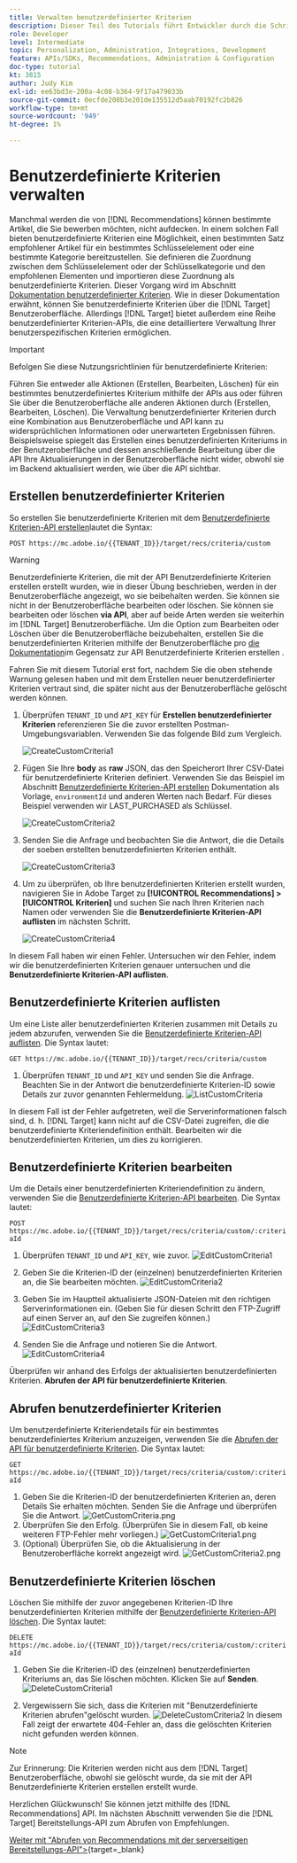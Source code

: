 ```yaml
---
title: Verwalten benutzerdefinierter Kriterien
description: Dieser Teil des Tutorials führt Entwickler durch die Schritte, die zur Verwendung von Adobe Target-APIs zum Verwalten, Erstellen, Auflisten, Bearbeiten, Abrufen und Löschen von Adobe Target Recommendations-Kriterien erforderlich sind.
role: Developer
level: Intermediate
topic: Personalization, Administration, Integrations, Development
feature: APIs/SDKs, Recommendations, Administration & Configuration
doc-type: tutorial
kt: 3815
author: Judy Kim
exl-id: ee63bd3e-200a-4c08-b364-9f17a479033b
source-git-commit: 0ecfde208b3e201de135512d5aab70192fc2b826
workflow-type: tm+mt
source-wordcount: '949'
ht-degree: 1%

---
```


# Benutzerdefinierte Kriterien verwalten

Manchmal werden die von [!DNL Recommendations] können bestimmte Artikel, die Sie bewerben möchten, nicht aufdecken. In einem solchen Fall bieten benutzerdefinierte Kriterien eine Möglichkeit, einen bestimmten Satz empfohlener Artikel für ein bestimmtes Schlüsselelement oder eine bestimmte Kategorie bereitzustellen. Sie definieren die Zuordnung zwischen dem Schlüsselelement oder der Schlüsselkategorie und den empfohlenen Elementen und importieren diese Zuordnung als benutzerdefinierte Kriterien. Dieser Vorgang wird im Abschnitt [Dokumentation benutzerdefinierter Kriterien](https://experienceleague.adobe.com/docs/target/using/recommendations/criteria/recommendations-csv.html?lang=en). Wie in dieser Dokumentation erwähnt, können Sie benutzerdefinierte Kriterien über die [!DNL Target] Benutzeroberfläche. Allerdings [!DNL Target] bietet außerdem eine Reihe benutzerdefinierter Kriterien-APIs, die eine detailliertere Verwaltung Ihrer benutzerspezifischen Kriterien ermöglichen.

>[!IMPORTANT]
>
>Befolgen Sie diese Nutzungsrichtlinien für benutzerdefinierte Kriterien:
>
> Führen Sie entweder alle Aktionen (Erstellen, Bearbeiten, Löschen) für ein bestimmtes benutzerdefiniertes Kriterium mithilfe der APIs aus oder führen Sie über die Benutzeroberfläche alle anderen Aktionen durch (Erstellen, Bearbeiten, Löschen). Die Verwaltung benutzerdefinierter Kriterien durch eine Kombination aus Benutzeroberfläche und API kann zu widersprüchlichen Informationen oder unerwarteten Ergebnissen führen. Beispielsweise spiegelt das Erstellen eines benutzerdefinierten Kriteriums in der Benutzeroberfläche und dessen anschließende Bearbeitung über die API Ihre Aktualisierungen in der Benutzeroberfläche nicht wider, obwohl sie im Backend aktualisiert werden, wie über die API sichtbar.

## Erstellen benutzerdefinierter Kriterien

So erstellen Sie benutzerdefinierte Kriterien mit dem [Benutzerdefinierte Kriterien-API erstellen](https://developers.adobetarget.com/api/recommendations/#operation/createCriteriaCustom)lautet die Syntax:

`POST https://mc.adobe.io/{{TENANT_ID}}/target/recs/criteria/custom`

>[!WARNING]
>
>Benutzerdefinierte Kriterien, die mit der API Benutzerdefinierte Kriterien erstellen erstellt wurden, wie in dieser Übung beschrieben, werden in der Benutzeroberfläche angezeigt, wo sie beibehalten werden. Sie können sie nicht in der Benutzeroberfläche bearbeiten oder löschen. Sie können sie bearbeiten oder löschen **via API**, aber auf beide Arten werden sie weiterhin im [!DNL Target] Benutzeroberfläche. Um die Option zum Bearbeiten oder Löschen über die Benutzeroberfläche beizubehalten, erstellen Sie die benutzerdefinierten Kriterien mithilfe der Benutzeroberfläche pro [die Dokumentation](https://experienceleague.adobe.com/docs/target/using/recommendations/criteria/recommendations-csv.html?lang=en)im Gegensatz zur API Benutzerdefinierte Kriterien erstellen .

Fahren Sie mit diesem Tutorial erst fort, nachdem Sie die oben stehende Warnung gelesen haben und mit dem Erstellen neuer benutzerdefinierter Kriterien vertraut sind, die später nicht aus der Benutzeroberfläche gelöscht werden können.

1. Überprüfen `TENANT_ID` und `API_KEY` für **Erstellen benutzerdefinierter Kriterien** referenzieren Sie die zuvor erstellten Postman-Umgebungsvariablen. Verwenden Sie das folgende Bild zum Vergleich.

   ![CreateCustomCriteria1](assets/CreateCustomCriteria1.png)

2. Fügen Sie Ihre **body** as **raw** JSON, das den Speicherort Ihrer CSV-Datei für benutzerdefinierte Kriterien definiert. Verwenden Sie das Beispiel im Abschnitt [Benutzerdefinierte Kriterien-API erstellen](https://developers.adobetarget.com/api/recommendations/#operation/getAllCriteriaCustom) Dokumentation als Vorlage, `environmentId` und anderen Werten nach Bedarf. Für dieses Beispiel verwenden wir LAST_PURCHASED als Schlüssel.

   ![CreateCustomCriteria2](assets/CreateCustomCriteria2.png)

3. Senden Sie die Anfrage und beobachten Sie die Antwort, die die Details der soeben erstellten benutzerdefinierten Kriterien enthält.

   ![CreateCustomCriteria3](assets/CreateCustomCriteria3.png)

4. Um zu überprüfen, ob Ihre benutzerdefinierten Kriterien erstellt wurden, navigieren Sie in Adobe Target zu **[!UICONTROL Recommendations] > [!UICONTROL Kriterien]** und suchen Sie nach Ihren Kriterien nach Namen oder verwenden Sie die **Benutzerdefinierte Kriterien-API auflisten** im nächsten Schritt.

   ![CreateCustomCriteria4](assets/CreateCustomCriteria4.png)

In diesem Fall haben wir einen Fehler. Untersuchen wir den Fehler, indem wir die benutzerdefinierten Kriterien genauer untersuchen und die **Benutzerdefinierte Kriterien-API auflisten**.

## Benutzerdefinierte Kriterien auflisten

Um eine Liste aller benutzerdefinierten Kriterien zusammen mit Details zu jedem abzurufen, verwenden Sie die [Benutzerdefinierte Kriterien-API auflisten](https://developers.adobetarget.com/api/recommendations/#operation/getAllCriteriaCustom). Die Syntax lautet:

`GET https://mc.adobe.io/{{TENANT_ID}}/target/recs/criteria/custom`

1. Überprüfen `TENANT_ID` und `API_KEY` und senden Sie die Anfrage. Beachten Sie in der Antwort die benutzerdefinierte Kriterien-ID sowie Details zur zuvor genannten Fehlermeldung.
   ![ListCustomCriteria](assets/ListCustomCriteria.png)

In diesem Fall ist der Fehler aufgetreten, weil die Serverinformationen falsch sind, d. h. [!DNL Target] kann nicht auf die CSV-Datei zugreifen, die die benutzerdefinierte Kriteriendefinition enthält. Bearbeiten wir die benutzerdefinierten Kriterien, um dies zu korrigieren.

## Benutzerdefinierte Kriterien bearbeiten

Um die Details einer benutzerdefinierten Kriteriendefinition zu ändern, verwenden Sie die [Benutzerdefinierte Kriterien-API bearbeiten](https://developers.adobetarget.com/api/recommendations/#operation/updateCriteriaCustom). Die Syntax lautet:

`POST https://mc.adobe.io/{{TENANT_ID}}/target/recs/criteria/custom/:criteriaId`

1. Überprüfen `TENANT_ID` und `API_KEY`, wie zuvor.
   ![EditCustomCriteria1](assets/EditCustomCriteria1.png)

1. Geben Sie die Kriterien-ID der (einzelnen) benutzerdefinierten Kriterien an, die Sie bearbeiten möchten.
   ![EditCustomCriteria2](assets/EditCustomCriteria2.png)

1. Geben Sie im Hauptteil aktualisierte JSON-Dateien mit den richtigen Serverinformationen ein. (Geben Sie für diesen Schritt den FTP-Zugriff auf einen Server an, auf den Sie zugreifen können.)
   ![EditCustomCriteria3](assets/EditCustomCriteria3.png)

1. Senden Sie die Anfrage und notieren Sie die Antwort.
   ![EditCustomCriteria4](assets/EditCustomCriteria4.png)

Überprüfen wir anhand des Erfolgs der aktualisierten benutzerdefinierten Kriterien. **Abrufen der API für benutzerdefinierte Kriterien**.

## Abrufen benutzerdefinierter Kriterien

Um benutzerdefinierte Kriteriendetails für ein bestimmtes benutzerdefiniertes Kriterium anzuzeigen, verwenden Sie die [Abrufen der API für benutzerdefinierte Kriterien](https://developers.adobetarget.com/api/recommendations/#operation/getCriteriaCustom). Die Syntax lautet:

`GET https://mc.adobe.io/{{TENANT_ID}}/target/recs/criteria/custom/:criteriaId`

1. Geben Sie die Kriterien-ID der benutzerdefinierten Kriterien an, deren Details Sie erhalten möchten. Senden Sie die Anfrage und überprüfen Sie die Antwort.
   ![GetCustomCriteria.png](assets/GetCustomCriteria.png)
1. Überprüfen Sie den Erfolg. (Überprüfen Sie in diesem Fall, ob keine weiteren FTP-Fehler mehr vorliegen.)
   ![GetCustomCriteria1.png](assets/GetCustomCriteria1.png)
1. (Optional) Überprüfen Sie, ob die Aktualisierung in der Benutzeroberfläche korrekt angezeigt wird.
   ![GetCustomCriteria2.png](assets/GetCustomCriteria2.png)

## Benutzerdefinierte Kriterien löschen

Löschen Sie mithilfe der zuvor angegebenen Kriterien-ID Ihre benutzerdefinierten Kriterien mithilfe der [Benutzerdefinierte Kriterien-API löschen](https://developers.adobetarget.com/api/recommendations/#operation/deleteCriteriaCustom). Die Syntax lautet:

`DELETE https://mc.adobe.io/{{TENANT_ID}}/target/recs/criteria/custom/:criteriaId`

1. Geben Sie die Kriterien-ID des (einzelnen) benutzerdefinierten Kriteriums an, das Sie löschen möchten. Klicken Sie auf **Senden**.
   ![DeleteCustomCriteria1](assets/DeleteCustomCriteria1.png)

1. Vergewissern Sie sich, dass die Kriterien mit &quot;Benutzerdefinierte Kriterien abrufen&quot;gelöscht wurden.
   ![DeleteCustomCriteria2](assets/DeleteCustomCriteria2.png)
In diesem Fall zeigt der erwartete 404-Fehler an, dass die gelöschten Kriterien nicht gefunden werden können.

>[!NOTE]
>Zur Erinnerung: Die Kriterien werden nicht aus dem [!DNL Target] Benutzeroberfläche, obwohl sie gelöscht wurde, da sie mit der API Benutzerdefinierte Kriterien erstellen erstellt wurde.

Herzlichen Glückwunsch! Sie können jetzt mithilfe des [!DNL Recommendations] API. Im nächsten Abschnitt verwenden Sie die [!DNL Target] Bereitstellungs-API zum Abrufen von Empfehlungen.

[Weiter mit &quot;Abrufen von Recommendations mit der serverseitigen Bereitstellungs-API&quot;>](https://developer.adobe.com/target/before-administer/recs-api/fetch-recs-server-side-delivery-api/){target=_blank}

